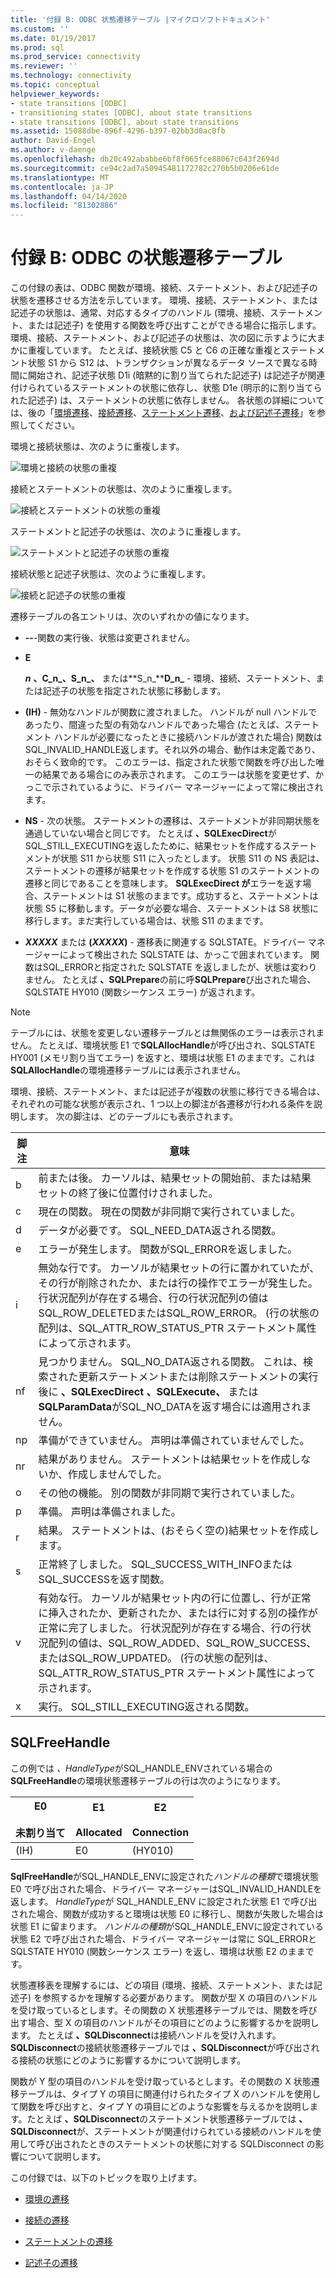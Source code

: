```yaml
---
title: '付録 B: ODBC 状態遷移テーブル |マイクロソフトドキュメント'
ms.custom: ''
ms.date: 01/19/2017
ms.prod: sql
ms.prod_service: connectivity
ms.reviewer: ''
ms.technology: connectivity
ms.topic: conceptual
helpviewer_keywords:
- state transitions [ODBC]
- transitioning states [ODBC], about state transitions
- state transitions [ODBC], about state transitions
ms.assetid: 15088dbe-896f-4296-b397-02bb3d0ac0fb
author: David-Engel
ms.author: v-daenge
ms.openlocfilehash: db20c492ababbe6bf8f065fce88067c643f2694d
ms.sourcegitcommit: ce94c2ad7a50945481172782c270b5b0206e61de
ms.translationtype: MT
ms.contentlocale: ja-JP
ms.lasthandoff: 04/14/2020
ms.locfileid: "81302886"
---
```

# <a name="appendix-b-odbc-state-transition-tables"></a>付録 B: ODBC の状態遷移テーブル
この付録の表は、ODBC 関数が環境、接続、ステートメント、および記述子の状態を遷移させる方法を示しています。 環境、接続、ステートメント、または記述子の状態は、通常、対応するタイプのハンドル (環境、接続、ステートメント、または記述子) を使用する関数を呼び出すことができる場合に指示します。 環境、接続、ステートメント、および記述子の状態は、次の図に示すように大まかに重複しています。 たとえば、接続状態 C5 と C6 の正確な重複とステートメント状態 S1 から S12 は、トランザクションが異なるデータ ソースで異なる時間に開始され、記述子状態 D1i (暗黙的に割り当てられた記述子) は記述子が関連付けられているステートメントの状態に依存し、状態 D1e (明示的に割り当てられた記述子) は、ステートメントの状態に依存しません。 各状態の詳細については、後の「[環境遷移](../../../odbc/reference/appendixes/environment-transitions.md)、[接続遷移](../../../odbc/reference/appendixes/connection-transitions.md)、[ステートメント遷移](../../../odbc/reference/appendixes/statement-transitions.md)、[および記述子遷移](../../../odbc/reference/appendixes/descriptor-transitions.md)」を参照してください。  
  
 環境と接続状態は、次のように重複します。  
  
 ![環境と接続の状態の重複](../../../odbc/reference/appendixes/media/app01.gif "app01")  
  
 接続とステートメントの状態は、次のように重複します。  
  
 ![接続とステートメントの状態の重複](../../../odbc/reference/appendixes/media/app02.gif "app02")  
  
 ステートメントと記述子の状態は、次のように重複します。  
  
 ![ステートメントと記述子の状態の重複](../../../odbc/reference/appendixes/media/app03.gif "app03")  
  
 接続状態と記述子状態は、次のように重複します。  
  
 ![接続と記述子の状態の重複](../../../odbc/reference/appendixes/media/app04.gif "app04")  
  
 遷移テーブルの各エントリは、次のいずれかの値になります。  
  
-   **--**-関数の実行後、状態は変更されません。  
  
-   **E**  

     **_n_** **、C_n_、S_n_、** または**S_n_****D_n_** - 環境、接続、ステートメント、または記述子の状態を指定された状態に移動します。  
 
-   **(IH)** - 無効なハンドルが関数に渡されました。 ハンドルが null ハンドルであったり、間違った型の有効なハンドルであった場合 (たとえば、ステートメント ハンドルが必要になったときに接続ハンドルが渡された場合) 関数はSQL_INVALID_HANDLE返します。それ以外の場合、動作は未定義であり、おそらく致命的です。 このエラーは、指定された状態で関数を呼び出した唯一の結果である場合にのみ表示されます。 このエラーは状態を変更せず、かっこで示されているように、ドライバー マネージャーによって常に検出されます。  
  
-   **NS** - 次の状態。 ステートメントの遷移は、ステートメントが非同期状態を通過していない場合と同じです。 たとえば **、SQLExecDirect**がSQL_STILL_EXECUTINGを返したために、結果セットを作成するステートメントが状態 S11 から状態 S11 に入ったとします。 状態 S11 の NS 表記は、ステートメントの遷移が結果セットを作成する状態 S1 のステートメントの遷移と同じであることを意味します。 **SQLExecDirect が**エラーを返す場合、ステートメントは S1 状態のままです。成功すると、ステートメントは状態 S5 に移動します。データが必要な場合、ステートメントは S8 状態に移行します。まだ実行している場合は、状態 S11 のままです。  

-   **_XXXXX_** または **(*XXXXX*)** - 遷移表に関連する SQLSTATE。ドライバー マネージャーによって検出された SQLSTATE は、かっこで囲まれています。 関数はSQL_ERRORと指定された SQLSTATE を返しましたが、状態は変わりません。 たとえば **、SQLPrepare**の前に呼**SQLPrepare**び出された場合、SQLSTATE HY010 (関数シーケンス エラー) が返されます。  

> [!NOTE]  
>  テーブルには、状態を変更しない遷移テーブルとは無関係のエラーは表示されません。 たとえば、環境状態 E1 で**SQLAllocHandle**が呼び出され、SQLSTATE HY001 (メモリ割り当てエラー) を返すと、環境は状態 E1 のままです。これは**SQLAllocHandle**の環境遷移テーブルには表示されません。  
  
 環境、接続、ステートメント、または記述子が複数の状態に移行できる場合は、それぞれの可能な状態が表示され、1 つ以上の脚注が各遷移が行われる条件を説明します。 次の脚注は、どのテーブルにも表示されます。  
  
|脚注|意味|  
|--------------|-------------|  
|b|前または後。 カーソルは、結果セットの開始前、または結果セットの終了後に位置付けされました。|  
|c|現在の関数。 現在の関数が非同期で実行されていました。|  
|d|データが必要です。 SQL_NEED_DATA返される関数。|  
|e|エラーが発生します。 関数がSQL_ERRORを返しました。|  
|i|無効な行です。 カーソルが結果セットの行に置かれていたが、その行が削除されたか、または行の操作でエラーが発生した。 行状況配列が存在する場合、行の行状況配列の値はSQL_ROW_DELETEDまたはSQL_ROW_ERROR。 (行の状態の配列は、SQL_ATTR_ROW_STATUS_PTR ステートメント属性によって示されます。|  
|nf|見つかりません。 SQL_NO_DATA返される関数。 これは、検索された更新ステートメントまたは削除ステートメントの実行後に **、SQLExecDirect** **、SQLExecute、** または**SQLParamData**がSQL_NO_DATAを返す場合には適用されません。|  
|np|準備ができていません。 声明は準備されていませんでした。|  
|nr|結果がありません。 ステートメントは結果セットを作成しないか、作成しませんでした。|  
|o|その他の機能。 別の関数が非同期で実行されていました。|  
|p|準備。 声明は準備されました。|  
|r|結果。 ステートメントは、(おそらく空の)結果セットを作成します。|  
|s|正常終了しました。 SQL_SUCCESS_WITH_INFOまたはSQL_SUCCESSを返す関数。|  
|v|有効な行。 カーソルが結果セット内の行に位置し、行が正常に挿入されたか、更新されたか、または行に対する別の操作が正常に完了しました。 行状況配列が存在する場合、行の行状況配列の値は、SQL_ROW_ADDED、SQL_ROW_SUCCESS、またはSQL_ROW_UPDATED。 (行の状態の配列は、SQL_ATTR_ROW_STATUS_PTR ステートメント属性によって示されます。|  
|x|実行。 SQL_STILL_EXECUTING返される関数。|  
  
## <a name="sqlfreehandle"></a>SQLFreeHandle  
 この例では *、HandleType*がSQL_HANDLE_ENVされている場合の**SQLFreeHandle**の環境状態遷移テーブルの行は次のようになります。  
  
|E0<br /><br /> 未割り当て|E1<br /><br /> Allocated|E2<br /><br /> Connection|  
|------------------------|----------------------|-----------------------|  
|(IH)|E0|(HY010)|  
  
 **SqlFreeHandle**がSQL_HANDLE_ENVに設定された*ハンドルの種類*で環境状態 E0 で呼び出された場合、ドライバー マネージャーはSQL_INVALID_HANDLEを返します。 *HandleType*が SQL_HANDLE_ENV に設定された状態 E1 で呼び出された場合、関数が成功すると環境は状態 E0 に移行し、関数が失敗した場合は状態 E1 に留まります。 *ハンドルの種類*がSQL_HANDLE_ENVに設定されている状態 E2 で呼び出された場合、ドライバー マネージャーは常に SQL_ERRORと SQLSTATE HY010 (関数シーケンス エラー) を返し、環境は状態 E2 のままです。  
  
 状態遷移表を理解するには、どの項目 (環境、接続、ステートメント、または記述子) を参照するかを理解する必要があります。 関数が型 X の項目のハンドルを受け取っているとします。その関数の X 状態遷移テーブルでは、関数を呼び出す場合、型 X の項目のハンドルがその項目にどのように影響するかを説明します。 たとえば **、SQLDisconnect**は接続ハンドルを受け入れます。 **SQLDisconnect**の接続状態遷移テーブルでは **、SQLDisconnect**が呼び出される接続の状態にどのように影響するかについて説明します。  
  
 関数が Y 型の項目のハンドルを受け取っているとします。その関数の X 状態遷移テーブルは、タイプ Y の項目に関連付けられたタイプ X のハンドルを使用して関数を呼び出すと、タイプ Y の項目にどのような影響を与えるかを説明します。たとえば **、SQLDisconnect**のステートメント状態遷移テーブルでは **、SQLDisconnect**が、ステートメントが関連付けられている接続のハンドルを使用して呼び出されたときのステートメントの状態に対する SQLDisconnect の影響について説明します。  
  
 この付録では、以下のトピックを取り上げます。  
  
-   [環境の遷移](../../../odbc/reference/appendixes/environment-transitions.md)  
  
-   [接続の遷移](../../../odbc/reference/appendixes/connection-transitions.md)  
  
-   [ステートメントの遷移](../../../odbc/reference/appendixes/statement-transitions.md)  
  
-   [記述子の遷移](../../../odbc/reference/appendixes/descriptor-transitions.md)
